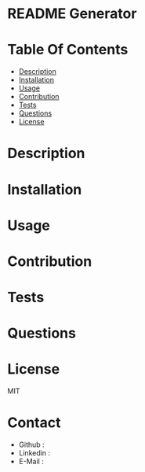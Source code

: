 # README Generator
# Table Of Contents
* [Description](#description)
* [Installation](#installation)
* [Usage](#usage)
* [Contribution](#contribution)
* [Tests](#test)
* [Questions](#questions)
* [License](#license)
# Description

# Installation

# Usage

# Contribution

# Tests

# Questions

# License
MIT

# Contact
* Github :
* Linkedin :
* E-Mail : 
